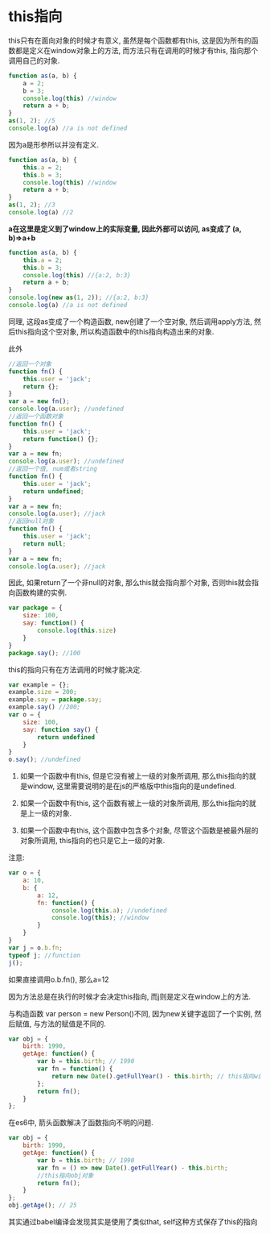 # this指向

this只有在面向对象的时候才有意义, 虽然是每个函数都有this, 这是因为所有的函数都是定义在window对象上的方法, 而方法只有在调用的时候才有this, 指向那个调用自己的对象. 

``` js
function as(a, b) {
    a = 2;
    b = 3;
    console.log(this) //window
    return a + b;
}
as(1, 2); //5
console.log(a) //a is not defined
```

因为a是形参所以并没有定义. 

``` js
function as(a, b) {
    this.a = 2;
    this.b = 3;
    console.log(this) //window
    return a + b;
}
as(1, 2); //3
console.log(a) //2
```

**a在这里是定义到了window上的实际变量, 因此外部可以访问, as变成了
(a, b)=>a+b**

``` js
function as(a, b) {
    this.a = 2;
    this.b = 3;
    console.log(this) //{a:2, b:3}
    return a + b;
}
console.log(new as(1, 2)); //{a:2, b:3}
console.log(a) //a is not defined
```

同理, 这段as变成了一个构造函数, new创建了一个空对象, 然后调用apply方法, 然后this指向这个空对象, 所以构造函数中的this指向构造出来的对象. 

此外

``` js
//返回一个对象
function fn() {
    this.user = 'jack';
    return {};
}
var a = new fn();
console.log(a.user); //undefined
//返回一个函数对象
function fn() {
    this.user = 'jack';
    return function() {};
}
var a = new fn;
console.log(a.user); //undefined
//返回一个值, num或者string
function fn() {
    this.user = 'jack';
    return undefined;
}
var a = new fn;
console.log(a.user); //jack
//返回null对象
function fn() {
    this.user = 'jack';
    return null;
}
var a = new fn;
console.log(a.user); //jack
```

因此, 如果return了一个非null的对象, 那么this就会指向那个对象, 否则this就会指向函数构建的实例. 

``` js
var package = {
    size: 100,
    say: function() {
        console.log(this.size)
    }
}
package.say(); //100
```

this的指向只有在方法调用的时候才能决定. 

``` js
var example = {};
example.size = 200;
example.say = package.say;
example.say() //200; 
var o = {
    size: 100,
    say: function say() {
        return undefined
    }
}
o.say(); //undefined
```

1. 如果一个函数中有this, 但是它没有被上一级的对象所调用, 那么this指向的就是window, 这里需要说明的是在js的严格版中this指向的是undefined. 

2. 如果一个函数中有this, 这个函数有被上一级的对象所调用, 那么this指向的就是上一级的对象. 

3. 如果一个函数中有this, 这个函数中包含多个对象, 尽管这个函数是被最外层的对象所调用, this指向的也只是它上一级的对象. 

注意: 

``` js
var o = {
    a: 10,
    b: {
        a: 12,
        fn: function() {
            console.log(this.a); //undefined
            console.log(this); //window
        }
    }
}
var j = o.b.fn;
typeof j; //function
j();
```

如果直接调用o.b.fn(), 那么a=12

因为方法总是在执行的时候才会决定this指向, 而j则是定义在window上的方法. 

与构造函数 var person = new Person()不同, 因为new关键字返回了一个实例, 然后赋值, 与方法的赋值是不同的. 

``` js
var obj = {
    birth: 1990,
    getAge: function() {
        var b = this.birth; // 1990
        var fn = function() {
            return new Date().getFullYear() - this.birth; // this指向window或undefined
        };
        return fn();
    }
};
```

在es6中, 箭头函数解决了函数指向不明的问题. 

``` js
var obj = {
    birth: 1990,
    getAge: function() {
        var b = this.birth; // 1990
        var fn = () => new Date().getFullYear() - this.birth;
        //this指向obj对象
        return fn();
    }
};
obj.getAge(); // 25
```

其实通过babel编译会发现其实是使用了类似that, self这种方式保存了this的指向


